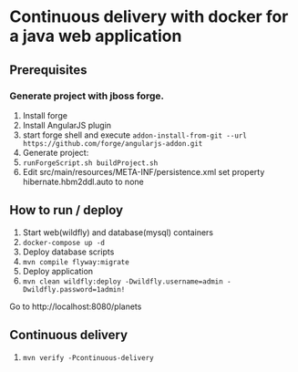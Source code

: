 # Continuous delivery with docker for a java web application

## Prerequisites
### Generate project with jboss forge.
1. Install forge
2. Install AngularJS plugin
 1. start forge shell and execute `addon-install-from-git --url https://github.com/forge/angularjs-addon.git`
3. Generate project:
 1. `runForgeScript.sh buildProject.sh`
 1. Edit src/main/resources/META-INF/persistence.xml set property hibernate.hbm2ddl.auto to none

## How to run / deploy
1. Start web(wildfly) and database(mysql) containers
 1. `docker-compose up -d`
1. Deploy database scripts
 1. `mvn compile flyway:migrate`
1. Deploy application
 1. `mvn clean wildfly:deploy -Dwildfly.username=admin -Dwildfly.password=1admin!`
 
Go to http://localhost:8080/planets

## Continuous delivery
1. `mvn verify -Pcontinuous-delivery`
